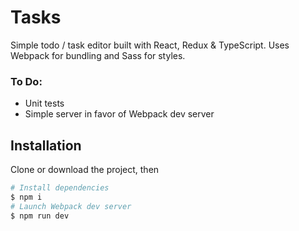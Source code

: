 # Tasks

Simple todo / task editor built with React, Redux & TypeScript. Uses Webpack for bundling and Sass for styles.

### To Do:
* Unit tests
* Simple server in favor of Webpack dev server

## Installation

Clone or download the project, then

```sh
# Install dependencies
$ npm i
# Launch Webpack dev server
$ npm run dev

```